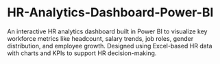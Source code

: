 # HR-Analytics-Dashboard-Power-BI
An interactive HR analytics dashboard built in Power BI to visualize key workforce metrics like headcount, salary trends, job roles, gender distribution, and employee growth. Designed using Excel-based HR data with charts and KPIs to support HR decision-making.
